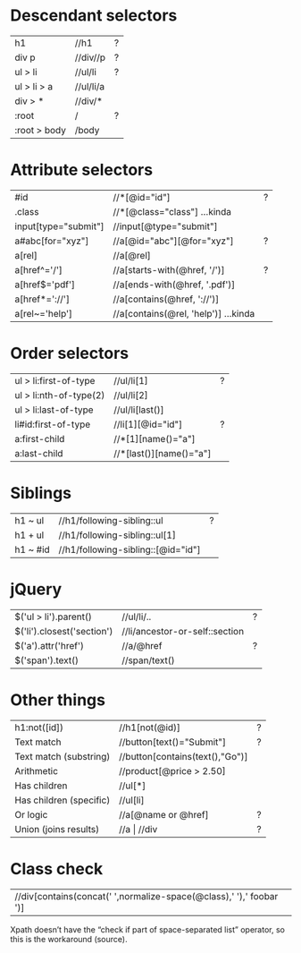 # Descendant selectors

|              |           |    |
|--------------|-----------|----|
| h1           | //h1      | ?  |
| div p        | //div//p  | ?  |
| ul > li      | //ul/li   | ?  |
| ul > li > a  | //ul/li/a |    |
| div > *      | //div/*   |    |
| :root        | /         | ?  |
| :root > body | /body     |    |

# Attribute selectors

|                       |                                     |    |
|-----------------------|-------------------------------------|----|
| #id                   | //*\[@id="id"]                      | ?  |
| .class                | //*\[@class="class"] …kinda         |    |
| input\[type="submit"] | //input\[@type="submit"]            |    |
| a#abc\[for="xyz"]     | //a\[@id="abc"]\[@for="xyz"]        | ?  |
| a\[rel]               | //a\[@rel]                          |    |
| a\[href^='/']         | //a\[starts-with(@href, '/')]       | ?  |
| a\[href$='pdf']       | //a\[ends-with(@href, '.pdf')]      |    |
| a\[href*='://']       | //a\[contains(@href, '://')]        |    |
| a\[rel~='help']       | //a\[contains(@rel, 'help')] …kinda |    |

# Order selectors

|                        |                           |    |
|------------------------|---------------------------|----|
| ul > li:first-of-type  | //ul/li\[1]               | ?  |
| ul > li:nth-of-type(2) | //ul/li\[2]               |    |
| ul > li:last-of-type   | //ul/li\[last()]          |    |
| li#id:first-of-type    | //li\[1]\[@id="id"]       | ?  |
| a:first-child          | //*\[1]\[name()="a"]      |    |
| a:last-child           | //*\[last()]\[name()="a"] |    |

# Siblings

|          |                                    |    |
|----------|------------------------------------|----|
| h1 ~ ul  | //h1/following-sibling::ul         | ?  |
| h1 + ul  | //h1/following-sibling::ul[1]      |    |
| h1 ~ #id | //h1/following-sibling::[@id="id"] |    |


# jQuery

|                            |                                |    |
|----------------------------|--------------------------------|----|
| $('ul > li').parent()      | //ul/li/..                     | ?  |
| $('li').closest('section') | //li/ancestor-or-self::section |    |
| $('a').attr('href')        | //a/@href                      | ?  |
| $('span').text()           | //span/text()                  |    |

# Other things

|                         |                                  |    |
|-------------------------|----------------------------------|----|
| h1:not(\[id])           | //h1\[not(@id)]                  | ?  |
| Text match              | //button\[text()="Submit"]       | ?  |
| Text match (substring)  | //button\[contains(text(),"Go")] |    |
| Arithmetic              | //product\[@price > 2.50]        |    |
| Has children            | //ul\[*]                         |    |
| Has children (specific) | //ul\[li]                        |    |
| Or logic                | //a\[@name or @href]             | ?  |
| Union (joins results)   | //a \| //div                     | ?  |

# Class check

|                                                                     |
|---------------------------------------------------------------------|
| //div[contains(concat(' ',normalize-space(@class),' '),' foobar ')] |

Xpath doesn’t have the “check if part of space-separated list” operator, so this is the workaround (source).
